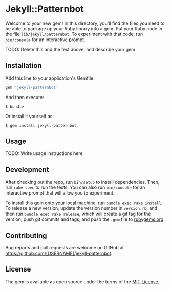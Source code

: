 # Jekyll::Patternbot

Welcome to your new gem! In this directory, you'll find the files you need to be able to package up your Ruby library into a gem. Put your Ruby code in the file `lib/jekyll/patternbot`. To experiment with that code, run `bin/console` for an interactive prompt.

TODO: Delete this and the text above, and describe your gem

## Installation

Add this line to your application's Gemfile:

```ruby
gem 'jekyll-patternbot'
```

And then execute:

    $ bundle

Or install it yourself as:

    $ gem install jekyll-patternbot

## Usage

TODO: Write usage instructions here

## Development

After checking out the repo, run `bin/setup` to install dependencies. Then, run `rake spec` to run the tests. You can also run `bin/console` for an interactive prompt that will allow you to experiment.

To install this gem onto your local machine, run `bundle exec rake install`. To release a new version, update the version number in `version.rb`, and then run `bundle exec rake release`, which will create a git tag for the version, push git commits and tags, and push the `.gem` file to [rubygems.org](https://rubygems.org).

## Contributing

Bug reports and pull requests are welcome on GitHub at https://github.com/[USERNAME]/jekyll-patternbot.

## License

The gem is available as open source under the terms of the [MIT License](https://opensource.org/licenses/MIT).

